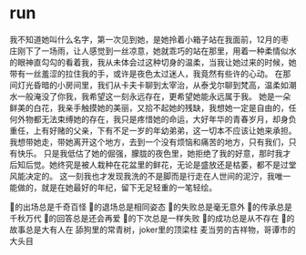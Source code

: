 # run
我不知道她叫什么名字，第一次见到她，是她拎着小箱子站在我面前，12月的枣庄刚下了一场雨，让人感觉到一丝凉意，她就乖巧的站在那里，用着一种柔情似水的眼神直勾勾的看着我，我从未体会过这种切身的温柔，当我让她过来的时候，她带有一丝羞涩的拉住我的手，或许是夜色太过迷人，我竟然有些许的心动。 在那间灯光昏暗的小房间里，我们从卡夫卡聊到太宰治，从泰戈尔聊到梵高，温柔如潮水一般淹没了你我，我希望这一刻永远存在，更希望她能永远属于我。 她是一朵鲜美的白花，我亲手触摸她的美丽，又拾不起她的残缺，我想她一定是自由的，任何外物都无法束缚她的存在，我只是疼惜她的命运，大好年华的青春岁月，却身负重任，上有好赌的父亲，下有不足一岁的年幼弟弟，这一切本不应该让她来承担。 我想带她走，带她离开这个地方，去到一个没有烦恼和痛苦的地方，只有我们，只有快乐。 只是我低估了她的倔强，朦胧的夜色里，她拒绝了我的好意，那时我才后知后觉。她终究是被人栽种在花盆里的鲜花，无论是盛放还是枯萎，都不是过堂风能决定的。 这一刻我也才发现我洗的不是脚而是行走在人世间的泥泞，我唯一能做的，就是在她最好的年纪，留下无足轻重的一笔轻绘。

🤡的出场总是千奇百怪
🤡的退场总是相同姿态
🤡的失败总是毫无意外
🤡的传承总是千秋万代
🤡的回答总是还会再爱
🤡的下次总是一样失败
🤡的成功总是从不存在
🤡的故事总是大有人在
舔狗里的常青树，joker里的顶梁柱
麦当劳的吉祥物，哥谭市的大头目
